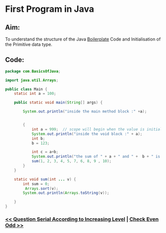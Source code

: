 # First Program in Java

## Aim:
To understand the structure of the Java [Boilerplate](https://en.wikipedia.org/wiki/Boilerplate_code) Code and Initialisation of the Primitive data type.

## Code:

```Java
package com.BasicsOfJava;

import java.util.Arrays;

public class Main {
    static int a = 100;

    public static void main(String[] args) {

        System.out.println("inside the main method block :" +a);


        {
            int a = 999;  // scope will begin when the value is initialised
            System.out.println("inside the void block :" + a);
            int b;
            b = 123;

            int c = a+b;
            System.out.println("the sum of " + a + " and " +  b + " is " + c);
            sum(1, 2, 3, 4, 5, 7, 6, 8, 9 , 10);
        }
    }

    static void sum(int ... v) {
        int sum = 0;
         Arrays.sort(v);
        System.out.println(Arrays.toString(v));

    }
}
```
### [<< Question Serial According to Increasing Level](./00StartHere.md) | [Check Even Odd >>](./EvenOdd.md)